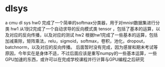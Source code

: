# dlsys
a cmu dl sys
hw0 完成了一个简单的softmax分类器，用于对mnist数据集进行分类
hw1 从1到2完成了一个自动求导的反向模式类 tensor ，包括了基本的运算，以及对应的反向传播，以及对应的测试
hw2 根据hw1完成了一些基本的运算，包括加减乘除，矩阵乘法，relu，sigmoid，softmax，卷积，池化，dropout，batchnorm，以及对应的反向传播。
后面暂时没有完成，因为感冒和期末考试等原因，今年实在是身体不适，不过后面应该是重写numpy的一些基本运算，一些GPU加速的东西，或许可以在完成学校课程并行计算与GPU编程之后研究